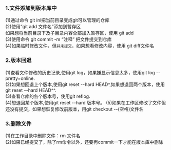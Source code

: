 ### 1.文件添加到版本库中    
(1)通过命令 git ini把当前目录变成git可以管理的仓库  
(2)使用“git add 文件名”添加到暂存区  
   如果想将当前目录下及子目录内容全部加入暂存区，使用 git add  
(3)使用命令 git commit -m “注释” 把文件提交到仓库  
(4)如果临时修改文件，但`并未提交`，如果想看修改内容，使用 git diff文件名  
### 2.版本回退
(1)查看文件修改的历史记录,使用git log，如果嫌显示信息太多，使用git log --pretty=online.  
(2)如果想回退上个版本,使用git reset --hard HEAD^,如果想退回两个版本，使用git reset --hard HEAD^^.  
(3)查看仓库的各个版本号，使用git reflog.  
(4)想退回某个版本,使用git reset --hard 版本号。 
(5)如果在工作区修改了文件但还没有提交，如果想恢复修改前版本，用git checkout --(空格)文件名  
 ### 3.删除文件
 (1)在工作目录中删除文件：rm 文件名   
 (2)如果已经提交了，除了rm命令以外，还要再commit一下才能在版本库中删除
